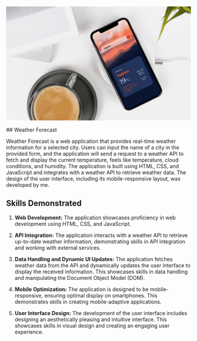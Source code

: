  <p align="center">
     <img src="sourse/prew.jpg" width="700" alt="Project Preview">
   </p>
## Weather Forecast

Weather Forecast is a web application that provides real-time weather information for a selected city. Users can input the name of a city in the provided form, and the application will send a request to a weather API to fetch and display the current temperature, feels like temperature, cloud conditions, and humidity. The application is built using HTML, CSS, and JavaScript and integrates with a weather API to retrieve weather data. The design of the user interface, including its mobile-responsive layout, was developed by me.

## Skills Demonstrated

1. **Web Development:** The application showcases proficiency in web development using HTML, CSS, and JavaScript.

2. **API Integration:** The application interacts with a weather API to retrieve up-to-date weather information, demonstrating skills in API integration and working with external services.

3. **Data Handling and Dynamic UI Updates:** The application fetches weather data from the API and dynamically updates the user interface to display the received information. This showcases skills in data handling and manipulating the Document Object Model (DOM).

4. **Mobile Optimization:** The application is designed to be mobile-responsive, ensuring optimal display on smartphones. This demonstrates skills in creating mobile-adaptive applications.

5. **User Interface Design:** The development of the user interface includes designing an aesthetically pleasing and intuitive interface. This showcases skills in visual design and creating an engaging user experience.
